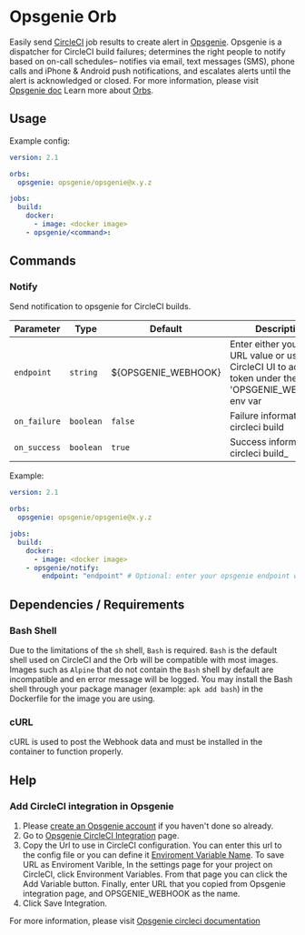 # Opsgenie Orb 

Easily send [CircleCI](https://circleci.com/ "CircleCI") job results to create alert in [Opsgenie](https://www.opsgenie.com/ "Opsgenie"). Opsgenie is a dispatcher for CircleCI build failures; determines the right people to notify based on on-call schedules– notifies via email, text messages (SMS), phone calls and iPhone & Android push notifications, and escalates alerts until the alert is acknowledged or closed. For more information, please visit [Opsgenie doc](https://docs.opsgenie.com/docs/circleci-integration "Opsgenie Doc")
Learn more about [Orbs](https://circleci.com/docs/2.0/using-orbs/ "Using Orbs").

## Usage
Example config:

```yaml
version: 2.1

orbs:
  opsgenie: opsgenie/opsgenie@x.y.z

jobs:
  build:
    docker:
      - image: <docker image>
    - opsgenie/<command>:
```

## Commands

### Notify
Send notification to opsgenie for CircleCI builds.

| Parameter | Type | Default | Description |
|-----------|------|---------|-------------|
| `endpoint` | `string` | ${OPSGENIE_WEBHOOK} | Enter either your Full URL value or use the CircleCI UI to add your token under the 'OPSGENIE_WEBHOOK' env var |
| `on_failure` | `boolean` | `false` | Failure information of circleci build |
| `on_success` | `boolean` | `true` | Success information of circleci build_ |

Example:

```yaml
version: 2.1

orbs:
  opsgenie: opsgenie/opsgenie@x.y.z

jobs:
  build:
    docker:
      - image: <docker image>
    - opsgenie/notify:
        endpoint: "endpoint" # Optional: enter your opsgenie endpoint which is given in opsgenie circles integration page or the default will use $OPSGENIE_WEBHOOK
```

## Dependencies / Requirements

### Bash Shell
Due to the limitations of the `sh` shell, `Bash` is required. `Bash` is the default shell used on CircleCI and the Orb will be compatible with most images. Images such as `Alpine` that do not contain the `Bash` shell by default are incompatible and en error message will be logged. You may install the Bash shell through your package manager (example: `apk add bash`) in the Dockerfile for the image you are using.

### cURL
cURL is used to post the Webhook data and must be installed in the container to function properly.

## Help

### Add CircleCI integration in Opsgenie

1. Please [create an Opsgenie account](https://www.opsgenie.com/#signup) if you haven't done so already.
2. Go to [Opsgenie CircleCI Integration](https://app.opsgenie.com/integration#/add/CircleCI) page.
3. Copy the Url to use in CircleCI configuration. You can enter this url to the config file or you can define it [Enviroment Variable Name](https://circleci.com/docs/2.0/reusing-config/#environment-variable-name). 
To save URL as Enviroment Varible, In the settings page for your project on CircleCI, click Environment Variables. From that page you can click the Add Variable button. Finally, enter URL that you copied from Opsgenie integration page, and OPSGENIE_WEBHOOK as the name.
4. Click Save Integration.

For more information, please visit [Opsgenie circleci documentation](https://docs.opsgenie.com/docs/circleci-integration)
 